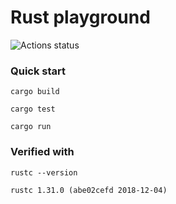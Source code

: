 Rust playground
===

![Actions status](https://action-badges.now.sh/pawelhenek/rust-playground)

### Quick start

`cargo build`

`cargo test`

`cargo run`

### Verified with

`rustc --version`

`rustc 1.31.0 (abe02cefd 2018-12-04)`
